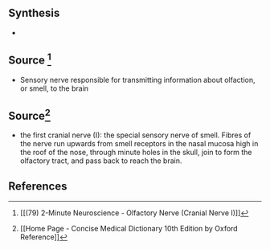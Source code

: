 ## Synthesis
- 
## Source [^1]
- Sensory nerve responsible for transmitting information about olfaction, or smell, to the brain
## Source[^2]
- the first cranial nerve (I): the special sensory nerve of smell. Fibres of the nerve run upwards from smell receptors in the nasal mucosa high in the roof of the nose, through minute holes in the skull, join to form the olfactory tract, and pass back to reach the brain.
## References

[^1]: [[(79) 2-Minute Neuroscience - Olfactory Nerve (Cranial Nerve I)]]
[^2]: [[Home Page - Concise Medical Dictionary 10th Edition by Oxford Reference]]